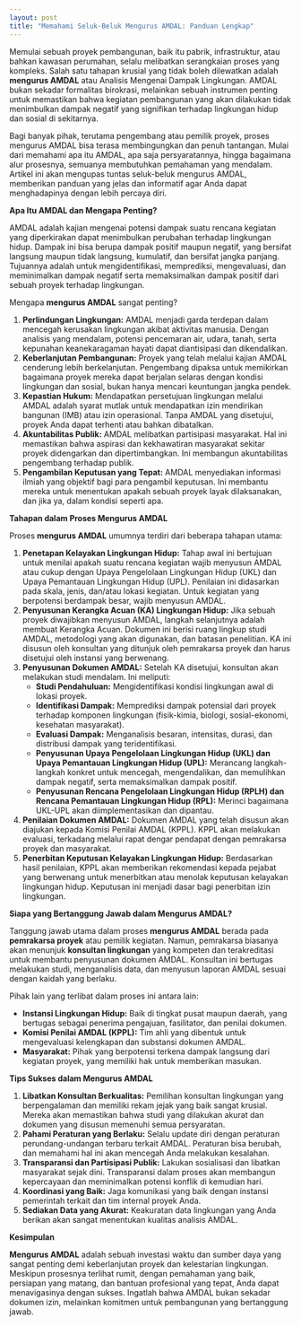 ```yaml
---
layout: post
title: "Memahami Seluk-Beluk Mengurus AMDAL: Panduan Lengkap"
---
```


Memulai sebuah proyek pembangunan, baik itu pabrik, infrastruktur, atau bahkan kawasan perumahan, selalu melibatkan serangkaian proses yang kompleks. Salah satu tahapan krusial yang tidak boleh dilewatkan adalah **mengurus AMDAL** atau Analisis Mengenai Dampak Lingkungan. AMDAL bukan sekadar formalitas birokrasi, melainkan sebuah instrumen penting untuk memastikan bahwa kegiatan pembangunan yang akan dilakukan tidak menimbulkan dampak negatif yang signifikan terhadap lingkungan hidup dan sosial di sekitarnya.

Bagi banyak pihak, terutama pengembang atau pemilik proyek, proses mengurus AMDAL bisa terasa membingungkan dan penuh tantangan. Mulai dari memahami apa itu AMDAL, apa saja persyaratannya, hingga bagaimana alur prosesnya, semuanya membutuhkan pemahaman yang mendalam. Artikel ini akan mengupas tuntas seluk-beluk mengurus AMDAL, memberikan panduan yang jelas dan informatif agar Anda dapat menghadapinya dengan lebih percaya diri.

**Apa Itu AMDAL dan Mengapa Penting?**

AMDAL adalah kajian mengenai potensi dampak suatu rencana kegiatan yang diperkirakan dapat menimbulkan perubahan terhadap lingkungan hidup. Dampak ini bisa berupa dampak positif maupun negatif, yang bersifat langsung maupun tidak langsung, kumulatif, dan bersifat jangka panjang. Tujuannya adalah untuk mengidentifikasi, memprediksi, mengevaluasi, dan meminimalkan dampak negatif serta memaksimalkan dampak positif dari sebuah proyek terhadap lingkungan.

Mengapa **mengurus AMDAL** sangat penting?
1.  **Perlindungan Lingkungan:** AMDAL menjadi garda terdepan dalam mencegah kerusakan lingkungan akibat aktivitas manusia. Dengan analisis yang mendalam, potensi pencemaran air, udara, tanah, serta kepunahan keanekaragaman hayati dapat diantisipasi dan dikendalikan.
2.  **Keberlanjutan Pembangunan:** Proyek yang telah melalui kajian AMDAL cenderung lebih berkelanjutan. Pengembang dipaksa untuk memikirkan bagaimana proyek mereka dapat berjalan selaras dengan kondisi lingkungan dan sosial, bukan hanya mencari keuntungan jangka pendek.
3.  **Kepastian Hukum:** Mendapatkan persetujuan lingkungan melalui AMDAL adalah syarat mutlak untuk mendapatkan izin mendirikan bangunan (IMB) atau izin operasional. Tanpa AMDAL yang disetujui, proyek Anda dapat terhenti atau bahkan dibatalkan.
4.  **Akuntabilitas Publik:** AMDAL melibatkan partisipasi masyarakat. Hal ini memastikan bahwa aspirasi dan kekhawatiran masyarakat sekitar proyek didengarkan dan dipertimbangkan. Ini membangun akuntabilitas pengembang terhadap publik.
5.  **Pengambilan Keputusan yang Tepat:** AMDAL menyediakan informasi ilmiah yang objektif bagi para pengambil keputusan. Ini membantu mereka untuk menentukan apakah sebuah proyek layak dilaksanakan, dan jika ya, dalam kondisi seperti apa.

**Tahapan dalam Proses Mengurus AMDAL**

Proses **mengurus AMDAL** umumnya terdiri dari beberapa tahapan utama:

1.  **Penetapan Kelayakan Lingkungan Hidup:** Tahap awal ini bertujuan untuk menilai apakah suatu rencana kegiatan wajib menyusun AMDAL atau cukup dengan Upaya Pengelolaan Lingkungan Hidup (UKL) dan Upaya Pemantauan Lingkungan Hidup (UPL). Penilaian ini didasarkan pada skala, jenis, dan/atau lokasi kegiatan. Untuk kegiatan yang berpotensi berdampak besar, wajib menyusun AMDAL.
2.  **Penyusunan Kerangka Acuan (KA) Lingkungan Hidup:** Jika sebuah proyek diwajibkan menyusun AMDAL, langkah selanjutnya adalah membuat Kerangka Acuan. Dokumen ini berisi ruang lingkup studi AMDAL, metodologi yang akan digunakan, dan batasan penelitian. KA ini disusun oleh konsultan yang ditunjuk oleh pemrakarsa proyek dan harus disetujui oleh instansi yang berwenang.
3.  **Penyusunan Dokumen AMDAL:** Setelah KA disetujui, konsultan akan melakukan studi mendalam. Ini meliputi:
    *   **Studi Pendahuluan:** Mengidentifikasi kondisi lingkungan awal di lokasi proyek.
    *   **Identifikasi Dampak:** Memprediksi dampak potensial dari proyek terhadap komponen lingkungan (fisik-kimia, biologi, sosial-ekonomi, kesehatan masyarakat).
    *   **Evaluasi Dampak:** Menganalisis besaran, intensitas, durasi, dan distribusi dampak yang teridentifikasi.
    *   **Penyusunan Upaya Pengelolaan Lingkungan Hidup (UKL) dan Upaya Pemantauan Lingkungan Hidup (UPL):** Merancang langkah-langkah konkret untuk mencegah, mengendalikan, dan memulihkan dampak negatif, serta memaksimalkan dampak positif.
    *   **Penyusunan Rencana Pengelolaan Lingkungan Hidup (RPLH) dan Rencana Pemantauan Lingkungan Hidup (RPL):** Merinci bagaimana UKL-UPL akan diimplementasikan dan dipantau.
4.  **Penilaian Dokumen AMDAL:** Dokumen AMDAL yang telah disusun akan diajukan kepada Komisi Penilai AMDAL (KPPL). KPPL akan melakukan evaluasi, terkadang melalui rapat dengar pendapat dengan pemrakarsa proyek dan masyarakat.
5.  **Penerbitan Keputusan Kelayakan Lingkungan Hidup:** Berdasarkan hasil penilaian, KPPL akan memberikan rekomendasi kepada pejabat yang berwenang untuk menerbitkan atau menolak keputusan kelayakan lingkungan hidup. Keputusan ini menjadi dasar bagi penerbitan izin lingkungan.

**Siapa yang Bertanggung Jawab dalam Mengurus AMDAL?**

Tanggung jawab utama dalam proses **mengurus AMDAL** berada pada **pemrakarsa proyek** atau pemilik kegiatan. Namun, pemrakarsa biasanya akan menunjuk **konsultan lingkungan** yang kompeten dan terakreditasi untuk membantu penyusunan dokumen AMDAL. Konsultan ini bertugas melakukan studi, menganalisis data, dan menyusun laporan AMDAL sesuai dengan kaidah yang berlaku.

Pihak lain yang terlibat dalam proses ini antara lain:
*   **Instansi Lingkungan Hidup:** Baik di tingkat pusat maupun daerah, yang bertugas sebagai penerima pengajuan, fasilitator, dan penilai dokumen.
*   **Komisi Penilai AMDAL (KPPL):** Tim ahli yang dibentuk untuk mengevaluasi kelengkapan dan substansi dokumen AMDAL.
*   **Masyarakat:** Pihak yang berpotensi terkena dampak langsung dari kegiatan proyek, yang memiliki hak untuk memberikan masukan.

**Tips Sukses dalam Mengurus AMDAL**

1.  **Libatkan Konsultan Berkualitas:** Pemilihan konsultan lingkungan yang berpengalaman dan memiliki rekam jejak yang baik sangat krusial. Mereka akan memastikan bahwa studi yang dilakukan akurat dan dokumen yang disusun memenuhi semua persyaratan.
2.  **Pahami Peraturan yang Berlaku:** Selalu update diri dengan peraturan perundang-undangan terbaru terkait AMDAL. Peraturan bisa berubah, dan memahami hal ini akan mencegah Anda melakukan kesalahan.
3.  **Transparansi dan Partisipasi Publik:** Lakukan sosialisasi dan libatkan masyarakat sejak dini. Transparansi dalam proses akan membangun kepercayaan dan meminimalkan potensi konflik di kemudian hari.
4.  **Koordinasi yang Baik:** Jaga komunikasi yang baik dengan instansi pemerintah terkait dan tim internal proyek Anda.
5.  **Sediakan Data yang Akurat:** Keakuratan data lingkungan yang Anda berikan akan sangat menentukan kualitas analisis AMDAL.

**Kesimpulan**

**Mengurus AMDAL** adalah sebuah investasi waktu dan sumber daya yang sangat penting demi keberlanjutan proyek dan kelestarian lingkungan. Meskipun prosesnya terlihat rumit, dengan pemahaman yang baik, persiapan yang matang, dan bantuan profesional yang tepat, Anda dapat menavigasinya dengan sukses. Ingatlah bahwa AMDAL bukan sekadar dokumen izin, melainkan komitmen untuk pembangunan yang bertanggung jawab.
